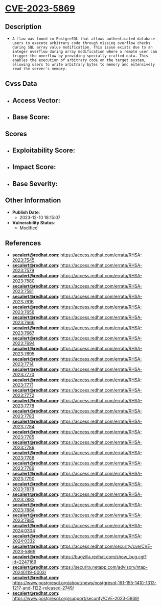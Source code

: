
# [CVE-2023-5869](https://access.redhat.com/errata/RHSA-2023:7545)

## Description

- `A flaw was found in PostgreSQL that allows authenticated database users to execute arbitrary code through missing overflow checks during SQL array value modification. This issue exists due to an integer overflow during array modification where a remote user can trigger the overflow by providing specially crafted data. This enables the execution of arbitrary code on the target system, allowing users to write arbitrary bytes to memory and extensively read the server's memory.`

## Cvss Data

- **Access Vector**:
  - 
- **Base Score**:
  - 

## Scores

- **Exploitability Score**:
  - 
- **Impact Score**:
  - 
- **Base Severity**:
  - 

## Other Information

- **Publish Date**:
  - 2023-12-10 18:15:07
- **Vulnerability Status**:
  - Modified

## References

- **secalert@redhat.com**: https://access.redhat.com/errata/RHSA-2023:7545
- **secalert@redhat.com**: https://access.redhat.com/errata/RHSA-2023:7579
- **secalert@redhat.com**: https://access.redhat.com/errata/RHSA-2023:7580
- **secalert@redhat.com**: https://access.redhat.com/errata/RHSA-2023:7581
- **secalert@redhat.com**: https://access.redhat.com/errata/RHSA-2023:7616
- **secalert@redhat.com**: https://access.redhat.com/errata/RHSA-2023:7656
- **secalert@redhat.com**: https://access.redhat.com/errata/RHSA-2023:7666
- **secalert@redhat.com**: https://access.redhat.com/errata/RHSA-2023:7667
- **secalert@redhat.com**: https://access.redhat.com/errata/RHSA-2023:7694
- **secalert@redhat.com**: https://access.redhat.com/errata/RHSA-2023:7695
- **secalert@redhat.com**: https://access.redhat.com/errata/RHSA-2023:7714
- **secalert@redhat.com**: https://access.redhat.com/errata/RHSA-2023:7770
- **secalert@redhat.com**: https://access.redhat.com/errata/RHSA-2023:7771
- **secalert@redhat.com**: https://access.redhat.com/errata/RHSA-2023:7772
- **secalert@redhat.com**: https://access.redhat.com/errata/RHSA-2023:7778
- **secalert@redhat.com**: https://access.redhat.com/errata/RHSA-2023:7783
- **secalert@redhat.com**: https://access.redhat.com/errata/RHSA-2023:7784
- **secalert@redhat.com**: https://access.redhat.com/errata/RHSA-2023:7785
- **secalert@redhat.com**: https://access.redhat.com/errata/RHSA-2023:7786
- **secalert@redhat.com**: https://access.redhat.com/errata/RHSA-2023:7788
- **secalert@redhat.com**: https://access.redhat.com/errata/RHSA-2023:7789
- **secalert@redhat.com**: https://access.redhat.com/errata/RHSA-2023:7790
- **secalert@redhat.com**: https://access.redhat.com/errata/RHSA-2023:7878
- **secalert@redhat.com**: https://access.redhat.com/errata/RHSA-2023:7883
- **secalert@redhat.com**: https://access.redhat.com/errata/RHSA-2023:7884
- **secalert@redhat.com**: https://access.redhat.com/errata/RHSA-2023:7885
- **secalert@redhat.com**: https://access.redhat.com/errata/RHSA-2024:0304
- **secalert@redhat.com**: https://access.redhat.com/errata/RHSA-2024:0332
- **secalert@redhat.com**: https://access.redhat.com/security/cve/CVE-2023-5869
- **secalert@redhat.com**: https://bugzilla.redhat.com/show_bug.cgi?id=2247169
- **secalert@redhat.com**: https://security.netapp.com/advisory/ntap-20240119-0003/
- **secalert@redhat.com**: https://www.postgresql.org/about/news/postgresql-161-155-1410-1313-1217-and-1122-released-2749/
- **secalert@redhat.com**: https://www.postgresql.org/support/security/CVE-2023-5869/
